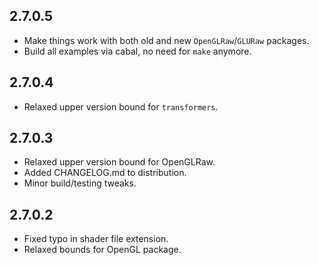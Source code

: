 2.7.0.5
--------
* Make things work with both old and new `OpenGLRaw`/`GLURaw` packages.
* Build all examples via cabal, no need for `make` anymore.

2.7.0.4
--------
* Relaxed upper version bound for `transformers`.

2.7.0.3
--------
* Relaxed upper version bound for OpenGLRaw.
* Added CHANGELOG.md to distribution.
* Minor build/testing tweaks.

2.7.0.2
--------
* Fixed typo in shader file extension.
* Relaxed bounds for OpenGL package.
